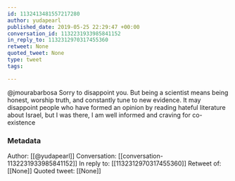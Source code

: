```yaml
---
id: 1132413481557217280
author: yudapearl
published_date: 2019-05-25 22:29:47 +00:00
conversation_id: 1132231933985841152
in_reply_to: 1132312970317455360
retweet: None
quoted_tweet: None
type: tweet
tags:

---
```


@jmourabarbosa Sorry to disappoint you. But being a scientist means being honest, worship truth, and constantly  tune to new evidence. It may disappoint people who have formed an opinion by reading hateful literature about Israel, but I was there, I am well informed and craving for co-existence

### Metadata

Author: [[@yudapearl]]
Conversation: [[conversation-1132231933985841152]]
In reply to: [[1132312970317455360]]
Retweet of: [[None]]
Quoted tweet: [[None]]

